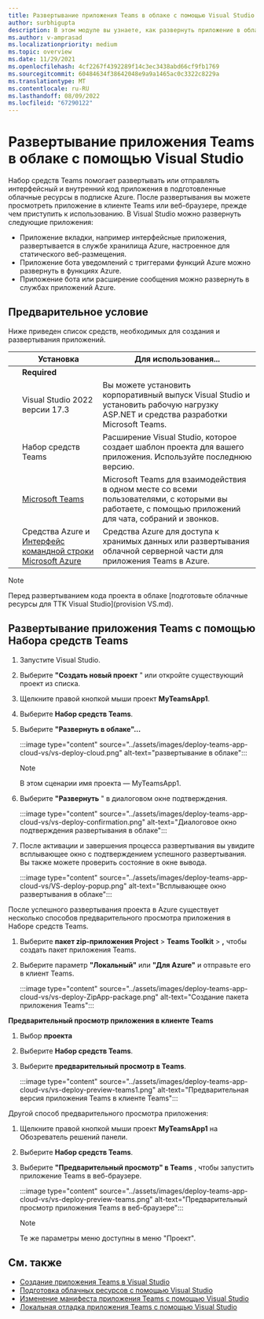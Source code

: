 ```yaml
---
title: Развертывание приложения Teams в облаке с помощью Visual Studio
author: surbhigupta
description: В этом модуле вы узнаете, как развернуть приложение в облаке, Azure или SharePoint и развернуть приложения Teams с помощью Набора средств Teams в Visual Studio.
ms.author: v-amprasad
ms.localizationpriority: medium
ms.topic: overview
ms.date: 11/29/2021
ms.openlocfilehash: 4cf2267f4392289f14c3ec3438abd66cf9fb1769
ms.sourcegitcommit: 60484634f38642048e9a9a1465ac0c3322c8229a
ms.translationtype: MT
ms.contentlocale: ru-RU
ms.lasthandoff: 08/09/2022
ms.locfileid: "67290122"
---
```

# <a name="deploy-teams-app-to-the-cloud-using-visual-studio"></a>Развертывание приложения Teams в облаке с помощью Visual Studio

Набор средств Teams помогает развертывать или отправлять интерфейсный и внутренний код приложения в подготовленные облачные ресурсы в подписке Azure. После развертывания вы можете просмотреть приложение в клиенте Teams или веб-браузере, прежде чем приступить к использованию. В Visual Studio можно развернуть следующие приложения:

* Приложение вкладки, например интерфейсные приложения, развертывается в службе хранилища Azure, настроенное для статического веб-размещения.
* Приложение бота уведомлений с триггерами функций Azure можно развернуть в функциях Azure.
* Приложение бота или расширение сообщения можно развернуть в службах приложений Azure.

## <a name="prerequisite"></a>Предварительное условие

Ниже приведен список средств, необходимых для создания и развертывания приложений.

| &nbsp; | Установка | Для использования... |
| --- | --- | --- |
| &nbsp; | **Required** | &nbsp; |
| &nbsp; | Visual Studio 2022 версии 17.3 | Вы можете установить корпоративный выпуск Visual Studio и установить рабочую нагрузку ASP.NET и средства разработки Microsoft Teams. |
| &nbsp; | Набор средств Teams | Расширение Visual Studio, которое создает шаблон проекта для вашего приложения. Используйте последнюю версию. |
| &nbsp; | [Microsoft Teams](https://www.microsoft.com/microsoft-teams/download-app) | Microsoft Teams для взаимодействия в одном месте со всеми пользователями, с которыми вы работаете, с помощью приложений для чата, собраний и звонков. |
| &nbsp; | Средства Azure и [Интерфейс командной строки Microsoft Azure](/cli/azure/install-azure-cli) | Средства Azure для доступа к хранимых данных или развертывания облачной серверной части для приложения Teams в Azure. |

  > [!NOTE]
  > Перед развертыванием кода проекта в облаке [подготовьте облачные ресурсы для TTK Visual Studio](provision VS.md).

## <a name="deploy-teams-app-using-teams-toolkit"></a>Развертывание приложения Teams с помощью Набора средств Teams

1. Запустите Visual Studio.
1. Выберите **"Создать новый проект** " или откройте существующий проект из списка.
1. Щелкните правой кнопкой мыши проект **MyTeamsApp1**.
1. Выберите **Набор средств Teams**.
1. Выберите **"Развернуть в облаке"...**

   :::image type="content" source="../assets/images/deploy-teams-app-cloud-vs/vs-deploy-cloud.png" alt-text="развертывание в облаке":::

   > [!NOTE]
   > В этом сценарии имя проекта — MyTeamsApp1.

6. Выберите **"Развернуть** " в диалоговом окне подтверждения.

   :::image type="content" source="../assets/images/deploy-teams-app-cloud-vs/vs-deploy-confirmation.png" alt-text="Диалоговое окно подтверждения развертывания в облаке":::

7. После активации и завершения процесса развертывания вы увидите всплывающее окно с подтверждением успешного развертывания. Вы также можете проверить состояние в окне вывода.

   :::image type="content" source="../assets/images/deploy-teams-app-cloud-vs/VS-deploy-popup.png" alt-text="Всплывающее окно развертывания в облаке":::

После успешного развертывания проекта в Azure существует несколько способов предварительного просмотра приложения в Наборе средств Teams.

1. Выберите **пакет zip-приложения Project** > **Teams Toolkit** > **,** чтобы создать пакет приложения Teams.
1. Выберите параметр **"Локальный"** или **"Для Azure"** и отправьте его в клиент Teams.

   :::image type="content" source="../assets/images/deploy-teams-app-cloud-vs/vs-deploy-ZipApp-package.png" alt-text="Создание пакета приложения Teams":::

**Предварительный просмотр приложения в клиенте Teams**

1. Выбор **проекта**
1. Выберите **Набор средств Teams**.
1. Выберите **предварительный просмотр в Teams**.

   :::image type="content" source="../assets/images/deploy-teams-app-cloud-vs/vs-deploy-preview-teams1.png" alt-text="Предварительная версия приложения Teams в клиенте Teams":::

Другой способ предварительного просмотра приложения:

1. Щелкните правой кнопкой мыши проект **MyTeamsApp1** на Обозреватель решений панели.
1. Выберите **Набор средств Teams**.
1. Выберите **"Предварительный просмотр" в Teams** , чтобы запустить приложение Teams в веб-браузере.

   :::image type="content" source="../assets/images/deploy-teams-app-cloud-vs/vs-deploy-preview-teams.png" alt-text="Предварительный просмотр приложения Teams в веб-браузере":::

   > [!NOTE]
   > Те же параметры меню доступны в меню "Проект".

## <a name="see-also"></a>См. также

* [Создание приложения Teams в Visual Studio](create-new-teams-app-for-Visual-Studio.md)
* [Подготовка облачных ресурсов с помощью Visual Studio](Provision%20cloud%20resources%20using%20Visual%20Studio.md)
* [Изменение манифеста приложения Teams с помощью Visual Studio](VS-TeamsFx-preview-and-customize-app-manifest.md)
* [Локальная отладка приложения Teams с помощью Visual Studio](debug-teams-app-visual-studio.md)
